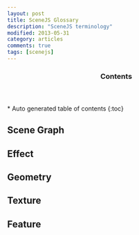 ```yaml
---
layout: post
title: SceneJS Glossary
description: "SceneJS terminology"
modified: 2013-05-31
category: articles
comments: true
tags: [scenejs]
---
```


<section id="table-of-contents" class="toc">
  <header>
    <h3>Contents</h3>
  </header>
<div id="drawer" markdown="1">
*  Auto generated table of contents
{:toc}
</div>
</section><!-- /#table-of-contents -->



## Scene Graph

## Effect

## Geometry

## Texture

## Feature

